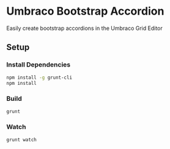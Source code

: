# Umbraco Bootstrap Accordion

Easily create bootstrap accordions in the Umbraco Grid Editor

## Setup

### Install Dependencies

```bash
npm install -g grunt-cli
npm install
```

### Build

```bash
grunt
```

### Watch

```bash
grunt watch
```

